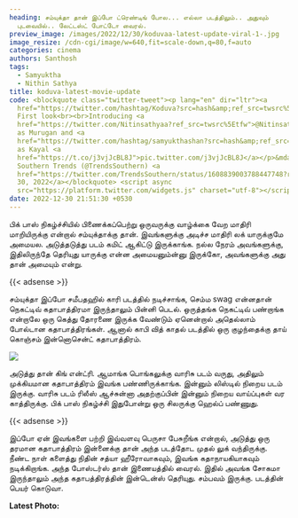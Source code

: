 ```yaml
---
heading: சம்யுக்தா தான் இப்போ ட்ரெண்டிங் போல... எல்லா படத்திலும்.. அதுவும்
  புடவையில்.. லேட்டஸ்ட் போட்டோ வைரல்.
preview_image: /images/2022/12/30/koduvaa-latest-update-viral-1-.jpg
image_resize: /cdn-cgi/image/w=640,fit=scale-down,q=80,f=auto
categories: cinema
authors: Santhosh
tags:
  - Samyuktha
  - Nithin Sathya
title: koduva-latest-movie-update
code: <blockquote class="twitter-tweet"><p lang="en" dir="ltr"><a
  href="https://twitter.com/hashtag/Koduva?src=hash&amp;ref_src=twsrc%5Etfw">#Koduva</a>
  First look<br><br>Introducing <a
  href="https://twitter.com/Nitinsathyaa?ref_src=twsrc%5Etfw">@Nitinsathyaa</a>
  as Murugan and <a
  href="https://twitter.com/hashtag/samyukthashan?src=hash&amp;ref_src=twsrc%5Etfw">#samyukthashan</a>
  as Kayal <a
  href="https://t.co/j3vjJcBL8J">pic.twitter.com/j3vjJcBL8J</a></p>&mdash;
  Southern Trends (@TrendsSouthern) <a
  href="https://twitter.com/TrendsSouthern/status/1608839003788447748?ref_src=twsrc%5Etfw">December
  30, 2022</a></blockquote> <script async
  src="https://platform.twitter.com/widgets.js" charset="utf-8"></script>
date: 2022-12-30 21:51:30 +0530
---
```



பிக் பாஸ் நிகழ்ச்சியில் பிணைக்கப்பெற்று ஒருவருக்கு வாழ்க்கை வேற மாதிரி மாறியிருக்கு என்றால் சம்யுக்தாக்கு தான். இவங்களுக்கு அடிச்ச மாதிரி லக் யாருக்குமே அமையல. அடுத்தடுத்து படம் கமிட் ஆகிட்டு இருக்காங்க. நல்ல நேரம் அவங்களுக்கு, இதிலிருந்தே தெரியுது யாருக்கு என்ன அமையனும்ன்னு இருக்கோ, அவங்களுக்கு அது தான் அமையும் என்று.

{{< adsense >}}

சம்யுக்தா இப்போ சமீபதஹில் காரி படத்தில் நடிச்சாங்க, செம்ம swag என்னதான் நெகட்டிவ் கதாபாத்திரமா இருந்தாலும் பின்னி பெடல். ஒருத்தங்க நெகட்டிவ் பண்றாங்க என்றாலே ஒரு கெத்து தோரணை இருக்க வேண்டும் ஏனென்றால் அதெல்லாம் போல்டான கதாபாத்திரங்கள். ஆனால் காபி வித் காதல் படத்தில் ஒரு குழந்தைக்கு தாய் கொஞ்சம் இன்னொசென்ட் கதாபாத்திரம்.

![](/images/2022/12/30/koduvaa-latest-update-viral-2-.jpg)

அடுத்து தான் கிங் என்ட்ரி. ஆமாங்க பொங்கலுக்கு வாரிசு படம் வருது, அதிலும் முக்கியமான கதாபாத்திரம் இவங்க பண்ணிருக்காங்க. இன்னும் லிஸ்டில் நிறைய படம் இருக்கு. வாரிசு படம் ரிலீஸ் ஆச்சுன்னா அதற்குப்பின் இன்னும் நிறைய வாய்ப்புகள் வர காத்திருக்கு. பிக் பாஸ் நிகழ்ச்சி இதுபோன்று ஒரு சிலருக்கு ஹெல்ப் பண்ணுது.

{{< adsense >}}

இப்போ ஏன் இவங்களை பற்றி இவ்வளவு பெருசா பேசுறீங்க என்றால், அடுத்து ஒரு தரமான கதாபாத்திரம் இன்னைக்கு தான் அந்த படத்தோட முதல் லுக் வந்திருக்கு. நீண்ட நாள் களைத்து நிதின் சத்யா ஹீரோவாகவும், இவங்க கதாநாயகியாகவும் நடிக்கிறாங்க. அந்த போஸ்டர்ஸ் தான் இணையத்தில் வைரல். இதில் அவங்க சோகமா இருந்தாலும் அந்த கதாபத்திரத்தின் இன்டென்ஸ் தெரியுது. சம்பவம் இருக்கு. படத்தின் பெயர் கொடுவா.

**Latest Photo:**